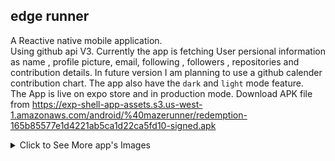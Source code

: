 ## edge runner  
A Reactive native mobile application.       
Using github api V3. Currently the app is fetching User persional information as name , profile picture, email, following , followers , repositories and contribution details. In future version I am planning to use a github calender contribution chart.  The app also have the  ```dark``` and ```light``` mode feature.     
The App is live on expo store and in production mode.
Download APK file from https://exp-shell-app-assets.s3.us-west-1.amazonaws.com/android/%40mazerunner/redemption-165b85577e1d4221ab5ca1d22ca5fd10-signed.apk



<details>
  <summary>Click to See More app's Images</summary>
 
V2:
<img src="https://i.ibb.co/dPyFbhF/Screenshot-20200702-123950.png" alt="Screenshot-20200702-123950" border="0" width="200px">
<img src="https://i.ibb.co/5sd88Q8/Screenshot-20200702-124000.png" alt="Screenshot-20200702-124000" border="0" width="200px">
<img src="https://i.ibb.co/sR3QTjn/Screenshot-20200702-124006.png" alt="Screenshot-20200702-124006" border="0" width="200px">
<img src="https://i.ibb.co/xzN0Ncx/Screenshot-20200702-124021.png" alt="Screenshot-20200702-124021" border="0" width="200px">
V1:  
<img src="https://i.ibb.co/6vNHByz/Whats-App-Image-2020-04-22-at-22-07-12.jpg" alt="Whats-App-Image-2020-04-22-at-22-07-12" border="0" width="200px">
<img src="https://i.ibb.co/j6Dp2sH/Whats-App-Image-2020-04-22-at-22-07-12-1.jpg" alt="Whats-App-Image-2020-04-22-at-22-07-12-1" border="0" width="200px">
<img src="https://i.ibb.co/gP0ZhL0/Whats-App-Image-2020-04-22-at-22-07-12-2.jpg" alt="Whats-App-Image-2020-04-22-at-22-07-12-2" border="0" width="200px">
<img src="https://i.ibb.co/k3N4GNP/Whats-App-Image-2020-04-22-at-22-07-15-2.jpg" alt="Whats-App-Image-2020-04-22-at-22-07-15-2" border="0" width="200px">
</details>
